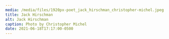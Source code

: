 ```yaml
---
media: /media/files/1920px-poet_jack_hirschman_christopher-michel.jpeg
title: Jack Hirschman
alt: Jack Hirschman
caption: Photo by Christopher Michel
date: 2021-06-18T17:17:00-0500
---
```

